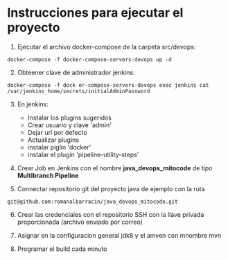 # Instrucciones para ejecutar el proyecto

1. Ejecutar el archivo docker-compose de la carpeta src/devops:
```
docker-compose -f docker-compose-servers-devops up -d
```
2. Obteener clave de administrador jenkins:
```
docker-compose -f dock er-compose-servers-devops exec jenkins cat /var/jenkins_home/secrets/initialAdminPassword
```
3. En jenkins:
	- Instalar los plugins sugeridos
	- Crear usuario y clave 'admin'
	- Dejar url por defecto
	- Actualizar plugins
	- instalar piglin 'docker'
	- instalar el plugin 'pipeline-utility-steps'

4. Crear Job en Jenkins con el nombre **java_devops_mitocode** de tipo **Multibranch Pipeline**

5. Connectar repositorio git del proyecto java de ejemplo con la ruta
```
git@github.com:romanalbarracin/java_devops_mitocode.git
```
6. Crear las credenciales con el repositorio SSH con la llave privada proporcionada (archivo enviado por correo)

7. Asignar en la configuracion general jdk8 y el amven con mnombre mvn

8. Programar el build cada minuto 


